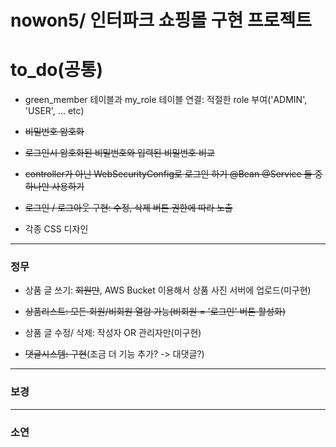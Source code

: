 # nowon5/ 인터파크 쇼핑몰 구현 프로젝트

# to_do(공통)


- green_member 테이블과 my_role 테이블 연결: 적절한 role 부여('ADMIN', 'USER', ... etc)


- ~~비밀번호 암호화~~ 


- ~~로그인시 암호화된 비밀번호와 입력된 비밀번호 비교~~


-  ~~controller가 아닌 WebSecurityConfig로 로그인 하기 @Bean @Service 둘 중 하나만 사용하기~~


- ~~로그인 / 로그아웃 구현: 수정, 삭제 버튼 권한에 따라 노출~~


- 각종 CSS 디자인

----
### 정무

- 상품 글 쓰기: ~~회원만~~, AWS Bucket 이용해서 상품 사진 서버에 업로드(미구현)

- ~~상품리스트: 모든 회원/비회원 열람 가능(비회원 = '로그인' 버튼 활성화)~~

- 상품 글 수정/ 삭제: 작성자 OR 관리자만(미구현)

- ~~댓글시스템: 구현~~(조금 더 기능 추가? -> 대댓글?)

----
### 보경

----
### 소연
